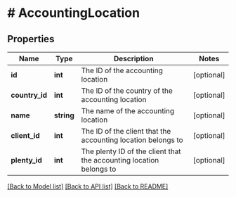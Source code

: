# # AccountingLocation

## Properties

Name | Type | Description | Notes
------------ | ------------- | ------------- | -------------
**id** | **int** | The ID of the accounting location | [optional]
**country_id** | **int** | The ID of the country of the accounting location | [optional]
**name** | **string** | The name of the accounting location | [optional]
**client_id** | **int** | The ID of the client that the accounting location belongs to | [optional]
**plenty_id** | **int** | The plenty ID of the client that the accounting location belongs to | [optional]

[[Back to Model list]](../../README.md#models) [[Back to API list]](../../README.md#endpoints) [[Back to README]](../../README.md)
